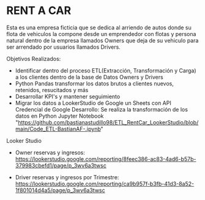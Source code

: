 # RENT A CAR
Esta es una empresa ficticia que se dedica al arriendo de autos donde su flota de vehiculos la compone desde un emprendedor con flotas y persona natural dentro de la empresa llamados Owners que deja de su vehiculo para ser arrendado por usuarios llamados Drivers.

Objetivos Realizados:
- Identificar dentro del proceso ETL(Extracción, Transformación y Carga) a los clientes dentro de la base de Datos Owners y Drivers
- Python Pandas transformar los datos brutos a clientes nuevos, retenidos, resucitados y más
- Desarrollar KPI's y mantener seguimiento
- Migrar los datos a LookerStudio de Google un Sheets con API Credencial de Google
Desarrollo:
Se realiza la transformación de los datos en Python Jupyter Notebook "https://github.com/bastianastudillo98/ETL_RentCar_LookerStudio/blob/main/Code_ETL-BastianAF-.ipynb"

Looker Studio
- Owner reservas y ingresos: https://lookerstudio.google.com/reporting/8feec386-ac83-4ad6-b57b-379983cbefd1/page/p_3wv6a3twsc
  
- Driver reservas y ingresos por Trimestre: https://lookerstudio.google.com/reporting/ca9b957f-b3fb-41d3-8a52-1f801014d4a5/page/p_3wv6a3twsc

